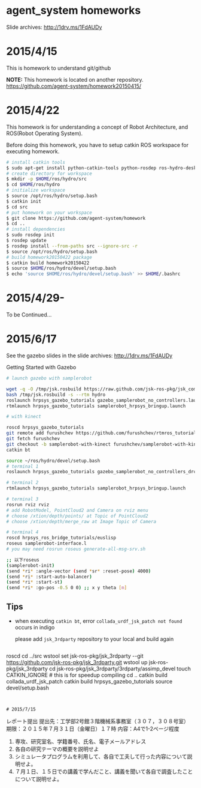 agent_system homeworks
===

Slide archives: http://1drv.ms/1FdAUDy 

# 2015/4/15

This is homework to understand git/github

**NOTE:** This homework is located on another repository.
https://github.com/agent-system/homework20150415/

# 2015/4/22

This homework is for understanding a concept of Robot Architecture, and ROS(Robot Operating System).

Before doing this homework, you have to setup catkin ROS workspace for executing homework.

```bash
# install catkin tools
$ sudo apt-get install python-catkin-tools python-rosdep ros-hydro-desktop-full
# create directory for workspace
$ mkdir -p $HOME/ros/hydro/src
$ cd $HOME/ros/hydro
# initialize workspace
$ source /opt/ros/hydro/setup.bash
$ catkin init
$ cd src
# put homework on your workspace
$ git clone https://github.com/agent-system/homework
$ cd ..
# install dependencies
$ sudo rosdep init
$ rosdep update
$ rosdep install --from-paths src --ignore-src -r
$ source /opt/ros/hydro/setup.bash
# build homework20150422 package
$ catkin build homework20150422
$ source $HOME/ros/hydro/devel/setup.bash
$ echo 'source $HOME/ros/hydro/devel/setup.bash' >> $HOME/.bashrc
```

# 2015/4/29-

To be Continued...

# 2015/6/17

See the gazebo slides in the slide archives: http://1drv.ms/1FdAUDy 

Getting Started with Gazebo

```bash
# launch gazebo with samplerobot

wget -q -O /tmp/jsk.rosbuild https://raw.github.com/jsk-ros-pkg/jsk_common/master/jsk.rosbuild
bash /tmp/jsk.rosbuild -s --rtm hydro
roslaunch hrpsys_gazebo_tutorials gazebo_samplerobot_no_controllers.launch
rtmlaunch hrpsys_gazebo_tutorials samplerobot_hrpsys_bringup.launch

# with kinect

roscd hrpsys_gazebo_tutorials
git remote add furushchev https://github.com/furushchev/rtmros_tutorials.git
git fetch furushchev
git checkout -b samplerobot-with-kinect furushchev/samplerobot-with-kinect
catkin bt

source ~/ros/hydro/devel/setup.bash
# terminal 1
roslaunch hrpsys_gazebo_tutorials gazebo_samplerobot_no_controllers_drc_testbed.launch

# terminal 2
rtmlaunch hrpsys_gazebo_tutorials samplerobot_hrpsys_bringup.launch

# terminal 3
rosrun rviz rviz
# add RobotModel, PointCloud2 and Camera on rviz menu
# choose /xtion/depth/points/ at Topic of PointCloud2
# choose /xtion/depth/merge_raw at Image Topic of Camera

# terminal 4
roscd hrpsys_ros_bridge_tutorials/euslisp
roseus samplerobot-interface.l
# you may need rosrun roseus generate-all-msg-srv.sh 

;; 以下roseus
(samplerobot-init)
(send *ri* :angle-vector (send *sr* :reset-pose) 4000)
(send *ri* :start-auto-balancer)
(send *ri* :start-st)
(send *ri* :go-pos -0.5 0 0) ;; x y theta [m]

```

## Tips

- when executing `catkin bt`, error `collada_urdf_jsk_patch not found` occurs in indigo

    please add `jsk_3rdparty` repository to your local and build again

    ```bash
roscd
cd ../src
wstool set jsk-ros-pkg/jsk_3rdparty --git https://github.com/jsk-ros-pkg/jsk_3rdparty.git
wstool up jsk-ros-pkg/jsk_3rdparty
cd jsk-ros-pkg/jsk_3rdparty/3rdparty/assimp_devel
touch CATKIN_IGNORE # this is for speedup compiling
cd ..
catkin build collada_urdf_jsk_patch
catkin build hrpsys_gazebo_tutorials
source devel/setup.bash
```


# 2015/7/15
```
レポート提出
提出先：工学部2号館３階機械系事務室（３０７，３０８号室）
期限：２０１５年７月３１日（金曜日）１７時
内容：A4で1-2ページ程度
1. 専攻、研究室名、学籍番号、氏名、電子メールアドレス
2. 各自の研究テーマの概要を説明せよ
3. シミュレータプログラムを利用して、各自で工夫して行った内容について説明せよ。
4. ７月１日、１５日での講義で学んだこと、講義を聞いて各自で調査したことについて説明せよ。
```




